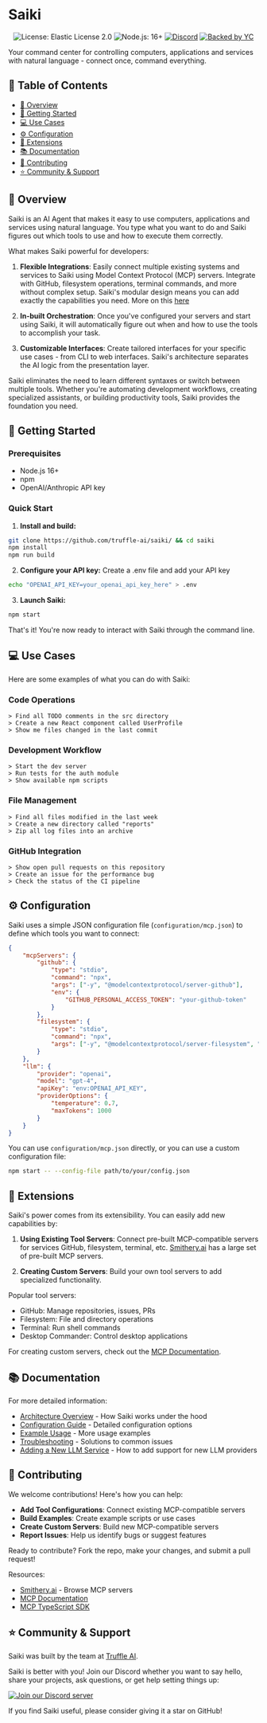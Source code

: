 # Saiki

<p align="center">
  <img src="https://img.shields.io/badge/License-Elastic%202.0-blue.svg" alt="License: Elastic License 2.0">
  <img src="https://img.shields.io/badge/Node.js-16+-green.svg" alt="Node.js: 16+">
  <a href="https://discord.gg/GwxwQs8CN5"><img src="https://img.shields.io/badge/Discord-Join%20Chat-7289da?logo=discord&logoColor=white&style=flat" alt="Discord"></a>
  <a href="https://trytruffle.ai"><img src="https://img.shields.io/badge/Backed_by-Y_Combinator-orange" alt="Backed by YC"></a>
</p>

Your command center for controlling computers, applications and services with natural language - connect once, command everything.

## 📑 Table of Contents
- [🌟 Overview](#overview)
- [🚀 Getting Started](#getting-started)
- [💻 Use Cases](#use-cases)
- [⚙️ Configuration](#configuration)
- [🔌 Extensions](#extensions)
- [📚 Documentation](#documentation)
- [🤝 Contributing](#contributing)
- [⭐ Community & Support](#community--support)

## 🌟 Overview

Saiki is an AI Agent that makes it easy to use computers, applications and services using natural language. You type what you want to do and Saiki figures out which tools to use and how to execute them correctly.

What makes Saiki powerful for developers:

1. **Flexible Integrations**: Easily connect multiple existing systems and services to Saiki using Model Context Protocol (MCP) servers. Integrate with GitHub, filesystem operations, terminal commands, and more without complex setup. Saiki's modular design means you can add exactly the capabilities you need. More on this [here](https://github.com/truffle-ai/saiki/edit/release/docs/README.md#-extensions)

2. **In-built Orchestration**: Once you've configured your servers and start using Saiki, it will automatically figure out when and how to use the tools to accomplish your task.
   
3. **Customizable Interfaces**: Create tailored interfaces for your specific use cases - from CLI to web interfaces. Saiki's architecture separates the AI logic from the presentation layer.

Saiki eliminates the need to learn different syntaxes or switch between multiple tools. Whether you're automating development workflows, creating specialized assistants, or building productivity tools, Saiki provides the foundation you need.

## 🚀 Getting Started

### Prerequisites
- Node.js 16+
- npm
- OpenAI/Anthropic API key

### Quick Start

1. **Install and build:**
```bash
git clone https://github.com/truffle-ai/saiki/ && cd saiki
npm install
npm run build
```

2. **Configure your API key:**
Create a .env file and add your API key
```bash
echo "OPENAI_API_KEY=your_openai_api_key_here" > .env
```

3. **Launch Saiki:**
```bash
npm start
```

That's it! You're now ready to interact with Saiki through the command line.

## 💻 Use Cases

Here are some examples of what you can do with Saiki:

### Code Operations
```
> Find all TODO comments in the src directory
> Create a new React component called UserProfile
> Show me files changed in the last commit
```

### Development Workflow
```
> Start the dev server
> Run tests for the auth module
> Show available npm scripts
```

### File Management
```
> Find all files modified in the last week
> Create a new directory called "reports"
> Zip all log files into an archive
```

### GitHub Integration
```
> Show open pull requests on this repository
> Create an issue for the performance bug
> Check the status of the CI pipeline
```

## ⚙️ Configuration

Saiki uses a simple JSON configuration file (`configuration/mcp.json`) to define which tools you want to connect:

```json
{
    "mcpServers": {
        "github": {
            "type": "stdio",
            "command": "npx",
            "args": ["-y", "@modelcontextprotocol/server-github"],
            "env": {
                "GITHUB_PERSONAL_ACCESS_TOKEN": "your-github-token"
            }
        },
        "filesystem": {
            "type": "stdio",
            "command": "npx",
            "args": ["-y", "@modelcontextprotocol/server-filesystem", "."]
        }
    },
    "llm": {
        "provider": "openai",
        "model": "gpt-4",
        "apiKey": "env:OPENAI_API_KEY",
        "providerOptions": {
            "temperature": 0.7,
            "maxTokens": 1000
        }
    }
}
```

You can use `configuration/mcp.json` directly, or you can use a custom configuration file:
```bash
npm start -- --config-file path/to/your/config.json
```

## 🔌 Extensions

Saiki's power comes from its extensibility. You can easily add new capabilities by:

1. **Using Existing Tool Servers**: Connect pre-built MCP-compatible servers for services GitHub, filesystem, terminal, etc. [Smithery.ai](https://smithery.ai/) has a large set of pre-built MCP servers.

2. **Creating Custom Servers**: Build your own tool servers to add specialized functionality.

Popular tool servers:
- GitHub: Manage repositories, issues, PRs
- Filesystem: File and directory operations
- Terminal: Run shell commands
- Desktop Commander: Control desktop applications

For creating custom servers, check out the [MCP Documentation](https://github.com/microsoft/MCP/blob/main/specification/specification.md).

## 📚 Documentation

For more detailed information:

- [Architecture Overview](./docs/architecture.md) - How Saiki works under the hood
- [Configuration Guide](./configuration/configuration.md) - Detailed configuration options
- [Example Usage](./docs/examples.md) - More usage examples
- [Troubleshooting](./docs/troubleshooting.md) - Solutions to common issues
- [Adding a New LLM Service](./src/ai/llm/README.md) - How to add support for new LLM providers

## 🤝 Contributing

We welcome contributions! Here's how you can help:

- **Add Tool Configurations**: Connect existing MCP-compatible servers
- **Build Examples**: Create example scripts or use cases
- **Create Custom Servers**: Build new MCP-compatible servers
- **Report Issues**: Help us identify bugs or suggest features

Ready to contribute? Fork the repo, make your changes, and submit a pull request!

Resources:
- [Smithery.ai](https://smithery.ai/) - Browse MCP servers
- [MCP Documentation](https://modelcontextprotocol.io/introduction)
- [MCP TypeScript SDK](https://github.com/modelcontextprotocol/typescript-sdk)

## ⭐ Community & Support

Saiki was built by the team at [Truffle AI](https://trytruffle.ai).

Saiki is better with you! Join our Discord whether you want to say hello, share your projects, ask questions, or get help setting things up:

[![Join our Discord server](https://img.shields.io/badge/Discord-Join%20Chat-7289da?logo=discord&logoColor=white&style=flat)](https://discord.gg/GwxwQs8CN5)

If you find Saiki useful, please consider giving it a star on GitHub! 


